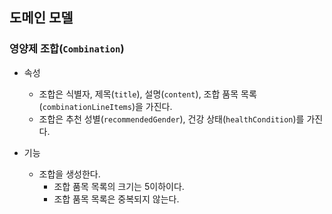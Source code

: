 ## 도메인 모델

### 영양제 조합(`Combination`)
- 속성
  - 조합은 식별자, 제목(`title`), 설명(`content`), 조합 품목 목록(`combinationLineItems`)을 가진다.
  - 조합은 추천 성별(`recommendedGender`), 건강 상태(`healthCondition`)를 가진다.

- 기능
  - 조합을 생성한다.
    - 조합 품목 목록의 크기는 5이하이다.
    - 조합 품목 목록은 중복되지 않는다.
